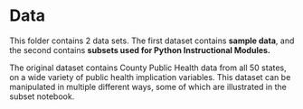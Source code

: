 # Data
This folder contains 2 data sets. The first dataset contains **sample data**, and the second contains **subsets used for Python Instructional Modules.**

The original dataset contains County Public Health data from all 50 states, on a wide variety of public health implication variables. This dataset can be manipulated in multiple different ways, some of which are illustrated in the subset notebook. 
